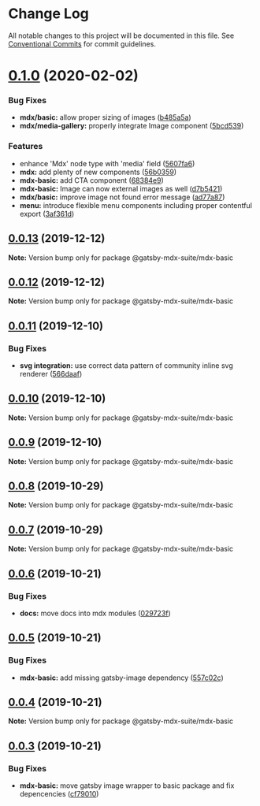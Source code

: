 # Change Log

All notable changes to this project will be documented in this file.
See [Conventional Commits](https://conventionalcommits.org) for commit guidelines.

# [0.1.0](https://github.com/axe312ger/gatsby-mdx-suite/compare/@gatsby-mdx-suite/mdx-basic@0.0.13...@gatsby-mdx-suite/mdx-basic@0.1.0) (2020-02-02)


### Bug Fixes

* **mdx/basic:** allow proper sizing of images ([b485a5a](https://github.com/axe312ger/gatsby-mdx-suite/commit/b485a5aeee5dbe1a1e844cbb44ef496a03d28fda))
* **mdx/media-gallery:** properly integrate Image component ([5bcd539](https://github.com/axe312ger/gatsby-mdx-suite/commit/5bcd5399302118d0ff61201980ff7ca433b93062))


### Features

* enhance 'Mdx' node type with 'media' field ([5607fa6](https://github.com/axe312ger/gatsby-mdx-suite/commit/5607fa6e2ca525eeb027af7aa3e0438982d55fa1))
* **mdx:** add plenty of new components ([56b0359](https://github.com/axe312ger/gatsby-mdx-suite/commit/56b0359f33c6fde7170ca17787ccddf72117e653))
* **mdx-basic:** add CTA component ([68384e9](https://github.com/axe312ger/gatsby-mdx-suite/commit/68384e9d44c2c07aa2053e4f0e83c90db8b0c3b2))
* **mdx-basic:** Image can now external images as well ([d7b5421](https://github.com/axe312ger/gatsby-mdx-suite/commit/d7b5421adf6a2d3c2bbbcc832feb789fddfbca4e))
* **mdx/basic:** improve image not found error message ([ad77a87](https://github.com/axe312ger/gatsby-mdx-suite/commit/ad77a87dd5baccf02d0bd5fbc8998a4b7657909f))
* **menu:** introduce flexible menu components including proper contentful export ([3af361d](https://github.com/axe312ger/gatsby-mdx-suite/commit/3af361d019cd9c4c5a5d54971b986e9696f690d5))





## [0.0.13](https://github.com/axe312ger/gatsby-mdx-suite/compare/@gatsby-mdx-suite/mdx-basic@0.0.12...@gatsby-mdx-suite/mdx-basic@0.0.13) (2019-12-12)

**Note:** Version bump only for package @gatsby-mdx-suite/mdx-basic





## [0.0.12](https://github.com/axe312ger/gatsby-mdx-suite/compare/@gatsby-mdx-suite/mdx-basic@0.0.11...@gatsby-mdx-suite/mdx-basic@0.0.12) (2019-12-12)

**Note:** Version bump only for package @gatsby-mdx-suite/mdx-basic





## [0.0.11](https://github.com/axe312ger/gatsby-mdx-suite/compare/@gatsby-mdx-suite/mdx-basic@0.0.10...@gatsby-mdx-suite/mdx-basic@0.0.11) (2019-12-10)


### Bug Fixes

* **svg integration:** use correct data pattern of community inline svg renderer ([566daaf](https://github.com/axe312ger/gatsby-mdx-suite/commit/566daaf43ae7edafc030572500562fe6a478d61f))





## [0.0.10](https://github.com/axe312ger/gatsby-mdx-suite/compare/@gatsby-mdx-suite/mdx-basic@0.0.9...@gatsby-mdx-suite/mdx-basic@0.0.10) (2019-12-10)

**Note:** Version bump only for package @gatsby-mdx-suite/mdx-basic





## [0.0.9](https://github.com/axe312ger/gatsby-mdx-suite/compare/@gatsby-mdx-suite/mdx-basic@0.0.8...@gatsby-mdx-suite/mdx-basic@0.0.9) (2019-12-10)

**Note:** Version bump only for package @gatsby-mdx-suite/mdx-basic





## [0.0.8](https://github.com/axe312ger/gatsby-mdx-suite/compare/@gatsby-mdx-suite/mdx-basic@0.0.7...@gatsby-mdx-suite/mdx-basic@0.0.8) (2019-10-29)

**Note:** Version bump only for package @gatsby-mdx-suite/mdx-basic





## [0.0.7](https://github.com/axe312ger/gatsby-mdx-suite/compare/@gatsby-mdx-suite/mdx-basic@0.0.6...@gatsby-mdx-suite/mdx-basic@0.0.7) (2019-10-29)

**Note:** Version bump only for package @gatsby-mdx-suite/mdx-basic





## [0.0.6](https://github.com/axe312ger/gatsby-mdx-suite/compare/@gatsby-mdx-suite/mdx-basic@0.0.5...@gatsby-mdx-suite/mdx-basic@0.0.6) (2019-10-21)


### Bug Fixes

* **docs:** move docs into mdx modules ([029723f](https://github.com/axe312ger/gatsby-mdx-suite/commit/029723fbe0a1630b91ac480e419e1479459ad472))





## [0.0.5](https://github.com/axe312ger/gatsby-mdx-suite/compare/@gatsby-mdx-suite/mdx-basic@0.0.4...@gatsby-mdx-suite/mdx-basic@0.0.5) (2019-10-21)


### Bug Fixes

* **mdx-basic:** add missing gatsby-image dependency ([557c02c](https://github.com/axe312ger/gatsby-mdx-suite/commit/557c02c120cc28686935590ddcf652926f6ea843))





## [0.0.4](https://github.com/axe312ger/gatsby-mdx-suite/compare/@gatsby-mdx-suite/mdx-basic@0.0.3...@gatsby-mdx-suite/mdx-basic@0.0.4) (2019-10-21)

**Note:** Version bump only for package @gatsby-mdx-suite/mdx-basic





## [0.0.3](https://github.com/axe312ger/gatsby-mdx-suite/compare/@gatsby-mdx-suite/mdx-basic@0.0.2...@gatsby-mdx-suite/mdx-basic@0.0.3) (2019-10-21)


### Bug Fixes

* **mdx-basic:** move gatsby image wrapper to basic package and fix depencencies ([cf79010](https://github.com/axe312ger/gatsby-mdx-suite/commit/cf790102c84d4ddbeb4180eec85504030b7b5ecd))
